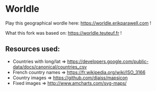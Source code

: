 # Wor**l**dle

Play this geographical wordle here: https://worldle.erikparawell.com !

What this fork was based on:
https://worldle.teuteuf.fr !

## Resources used:

- Countries with long/lat => https://developers.google.com/public-data/docs/canonical/countries_csv
- French country names => https://fr.wikipedia.org/wiki/ISO_3166
- Country images => https://github.com/djaiss/mapsicon
- Fixed images => http://www.amcharts.com/svg-maps/
